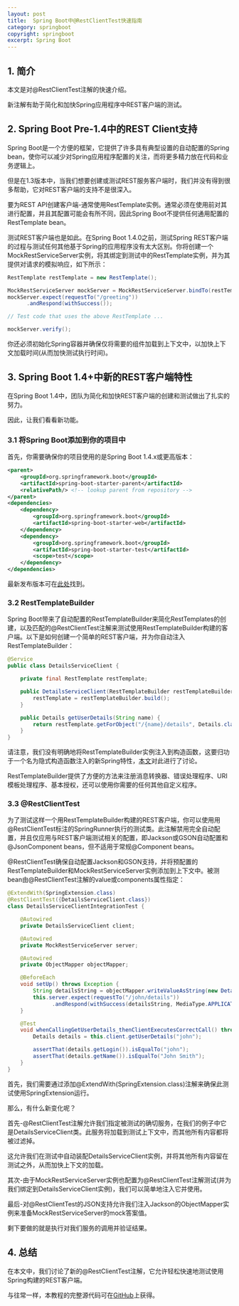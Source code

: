 ```yaml
---
layout: post
title:  Spring Boot中@RestClientTest快速指南
category: springboot
copyright: springboot
excerpt: Spring Boot
---
```


## 1. 简介

本文是对@RestClientTest注解的快速介绍。

新注解有助于简化和加快Spring应用程序中REST客户端的测试。

## 2. Spring Boot Pre-1.4中的REST Client支持

Spring Boot是一个方便的框架，它提供了许多具有典型设置的自动配置的Spring bean，使你可以减少对Spring应用程序配置的关注，而将更多精力放在代码和业务逻辑上。

但是在1.3版本中，当我们想要创建或测试REST服务客户端时，我们并没有得到很多帮助，它对REST客户端的支持不是很深入。

要为REST API创建客户端-通常使用RestTemplate实例。通常必须在使用前对其进行配置，并且其配置可能会有所不同，因此Spring Boot不提供任何通用配置的RestTemplate bean。

测试REST客户端也是如此。在Spring Boot 1.4.0之前，测试Spring REST客户端的过程与测试任何其他基于Spring的应用程序没有太大区别。你将创建一个MockRestServiceServer实例，将其绑定到测试中的RestTemplate实例，并为其提供对请求的模拟响应，如下所示：

```java
RestTemplate restTemplate = new RestTemplate();

MockRestServiceServer mockServer = MockRestServiceServer.bindTo(restTemplate).build();
mockServer.expect(requestTo("/greeting"))
      .andRespond(withSuccess());

// Test code that uses the above RestTemplate ...

mockServer.verify();
```

你还必须初始化Spring容器并确保仅将需要的组件加载到上下文中，以加快上下文加载时间(从而加快测试执行时间)。

## 3. Spring Boot 1.4+中新的REST客户端特性

在Spring Boot 1.4中，团队为简化和加快REST客户端的创建和测试做出了扎实的努力。

因此，让我们看看新功能。

### 3.1 将Spring Boot添加到你的项目中

首先，你需要确保你的项目使用的是Spring Boot 1.4.x或更高版本：

```xml
<parent>
    <groupId>org.springframework.boot</groupId>
    <artifactId>spring-boot-starter-parent</artifactId>
    <relativePath/> <!-- lookup parent from repository -->
</parent>
<dependencies>
    <dependency>
        <groupId>org.springframework.boot</groupId>
        <artifactId>spring-boot-starter-web</artifactId>
    </dependency>
    <dependency>
        <groupId>org.springframework.boot</groupId>
        <artifactId>spring-boot-starter-test</artifactId>
        <scope>test</scope>
    </dependency>
</dependencies>
```

最新发布版本可在[此处](https://mvnrepository.com/artifact/org.springframework.boot/spring-boot-starter-parent)找到。

### 3.2 RestTemplateBuilder

Spring Boot带来了自动配置的RestTemplateBuilder来简化RestTemplates的创建，以及匹配的@RestClientTest注解来测试使用RestTemplateBuilder构建的客户端。以下是如何创建一个简单的REST客户端，并为你自动注入RestTemplateBuilder：

```java
@Service
public class DetailsServiceClient {

    private final RestTemplate restTemplate;

    public DetailsServiceClient(RestTemplateBuilder restTemplateBuilder) {
        restTemplate = restTemplateBuilder.build();
    }

    public Details getUserDetails(String name) {
        return restTemplate.getForObject("/{name}/details", Details.class, name);
    }
}
```

请注意，我们没有明确地将RestTemplateBuilder实例注入到构造函数，这要归功于一个名为隐式构造函数注入的新Spring特性，[本文]()对此进行了讨论。

RestTemplateBuilder提供了方便的方法来注册消息转换器、错误处理程序、URI模板处理程序、基本授权，还可以使用你需要的任何其他自定义程序。

### 3.3 @RestClientTest

为了测试这样一个用RestTemplateBuilder构建的REST客户端，你可以使用用@RestClientTest标注的SpringRunner执行的测试类。此注解禁用完全自动配置，并且仅应用与REST客户端测试相关的配置，即Jackson或GSON自动配置和@JsonComponent beans，但不适用于常规@Component beans。

@RestClientTest确保自动配置Jackson和GSON支持，并将预配置的RestTemplateBuilder和MockRestServiceServer实例添加到上下文中。被测bean由@RestClientTest注解的value或components属性指定：

```java
@ExtendWith(SpringExtension.class)
@RestClientTest({DetailsServiceClient.class})
class DetailsServiceClientIntegrationTest {

    @Autowired
    private DetailsServiceClient client;

    @Autowired
    private MockRestServiceServer server;

    @Autowired
    private ObjectMapper objectMapper;

    @BeforeEach
    void setUp() throws Exception {
        String detailsString = objectMapper.writeValueAsString(new Details("John Smith", "john"));
        this.server.expect(requestTo("/john/details"))
              .andRespond(withSuccess(detailsString, MediaType.APPLICATION_JSON));
    }

    @Test
    void whenCallingGetUserDetails_thenClientExecutesCorrectCall() throws Exception {
        Details details = this.client.getUserDetails("john");

        assertThat(details.getLogin()).isEqualTo("john");
        assertThat(details.getName()).isEqualTo("John Smith");
    }
}
```

首先，我们需要通过添加@ExtendWith(SpringExtension.class)注解来确保此测试使用SpringExtension运行。

那么，有什么新变化呢？

首先-@RestClientTest注解允许我们指定被测试的确切服务，在我们的例子中它是DetailsServiceClient类。此服务将加载到测试上下文中，而其他所有内容都将被过滤掉。

这允许我们在测试中自动装配DetailsServiceClient实例，并将其他所有内容留在测试之外，从而加快上下文的加载。

其次-由于MockRestServiceServer实例也配置为@RestClientTest注解测试(并为我们绑定到DetailsServiceClient实例)，我们可以简单地注入它并使用。

最后-对@RestClientTest的JSON支持允许我们注入Jackson的ObjectMapper实例来准备MockRestServiceServer的mock答案值。

剩下要做的就是执行对我们服务的调用并验证结果。

## 4. 总结

在本文中，我们讨论了新的@RestClientTest注解，它允许轻松快速地测试使用Spring构建的REST客户端。

与往常一样，本教程的完整源代码可在[GitHub](https://github.com/tuyucheng7/taketoday-tutorial4j/tree/master/spring-boot-modules/spring-boot-client)上获得。